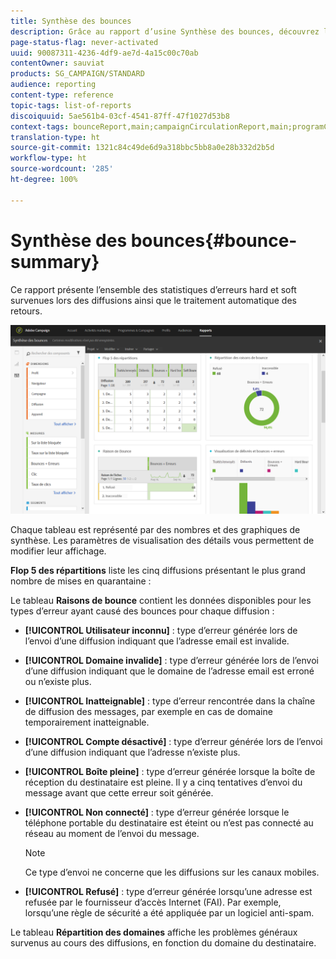 ```yaml
---
title: Synthèse des bounces
description: Grâce au rapport d’usine Synthèse des bounces, découvrez le statut des campagnes envoyées et les erreurs qu’elles ont peut-être rencontrées.
page-status-flag: never-activated
uuid: 90087311-4236-4df9-ae7d-4a15c00c70ab
contentOwner: sauviat
products: SG_CAMPAIGN/STANDARD
audience: reporting
content-type: reference
topic-tags: list-of-reports
discoiquuid: 5ae561b4-03cf-4541-87ff-47f1027d53b8
context-tags: bounceReport,main;campaignCirculationReport,main;programCirculationReport,main
translation-type: ht
source-git-commit: 1321c84c49de6d9a318bbc5bb8a0e28b332d2b5d
workflow-type: ht
source-wordcount: '285'
ht-degree: 100%

---
```



# Synthèse des bounces{#bounce-summary}

Ce rapport présente l’ensemble des statistiques d’erreurs hard et soft survenues lors des diffusions ainsi que le traitement automatique des retours.

![](assets/campaign_reports_bounces.png)

Chaque tableau est représenté par des nombres et des graphiques de synthèse. Les paramètres de visualisation des détails vous permettent de modifier leur affichage.

**Flop 5 des répartitions** liste les cinq diffusions présentant le plus grand nombre de mises en quarantaine :

Le tableau **Raisons de bounce** contient les données disponibles pour les types d’erreur ayant causé des bounces pour chaque diffusion :

* **[!UICONTROL Utilisateur inconnu]** : type d’erreur générée lors de l’envoi d’une diffusion indiquant que l’adresse email est invalide.
* **[!UICONTROL Domaine invalide]** : type d’erreur générée lors de l’envoi d’une diffusion indiquant que le domaine de l’adresse email est erroné ou n’existe plus.
* **[!UICONTROL Inatteignable]** : type d’erreur rencontrée dans la chaîne de diffusion des messages, par exemple en cas de domaine temporairement inatteignable.
* **[!UICONTROL Compte désactivé]** : type d’erreur générée lors de l’envoi d’une diffusion indiquant que l’adresse n’existe plus.
* **[!UICONTROL Boîte pleine]** : type d’erreur générée lorsque la boîte de réception du destinataire est pleine. Il y a cinq tentatives d’envoi du message avant que cette erreur soit générée.
* **[!UICONTROL Non connecté]** : type d’erreur générée lorsque le téléphone portable du destinataire est éteint ou n’est pas connecté au réseau au moment de l’envoi du message.

   >[!NOTE]
   >
   >Ce type d’envoi ne concerne que les diffusions sur les canaux mobiles.

* **[!UICONTROL Refusé]** : type d’erreur générée lorsqu’une adresse est refusée par le fournisseur d’accès Internet (FAI). Par exemple, lorsqu’une règle de sécurité a été appliquée par un logiciel anti-spam.

Le tableau **Répartition des domaines** affiche les problèmes généraux survenus au cours des diffusions, en fonction du domaine du destinataire.
